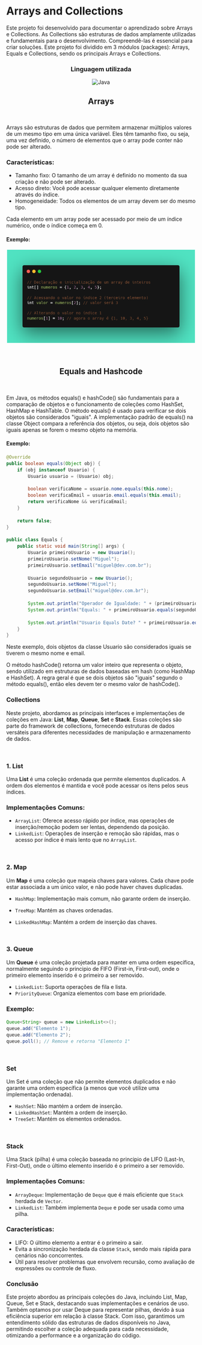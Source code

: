 # Arrays and Collections

Este projeto foi desenvolvido para documentar o aprendizado sobre Arrays e Collections. As Collections são estruturas de dados amplamente utilizadas e fundamentais para o desenvolvimento. Compreendê-las é essencial para criar soluções. Este projeto foi dividido em 3 módulos (packages): Arrays, Equals e Collections, sendo os principais Arrays e Collections.

<div align="center">
    <h3 align="center">Linguagem utilizada</h3>
        <img width="50" src="https://user-images.githubusercontent.com/25181517/117201156-9a724800-adec-11eb-9a9d-3cd0f67da4bc.png" alt="Java" title="Java"/>
</div>

<h2 align="center">Arrays</h2>
<br>

Arrays são estruturas de dados que permitem armazenar múltiplos valores de um mesmo tipo em uma única variável. Eles têm tamanho fixo, ou seja, uma vez definido, o número de elementos que o array pode conter não pode ser alterado.

### Características:

- Tamanho fixo: O tamanho de um array é definido no momento da sua criação e não pode ser alterado.
- Acesso direto: Você pode acessar qualquer elemento diretamente através do índice.
- Homogeneidade: Todos os elementos de um array devem ser do mesmo tipo.

Cada elemento em um array pode ser acessado por meio de um índice numérico, onde o índice começa em 0.

#### Exemplo:

<p align="center">
  <img src="https://github.com/Ki3lMigu3l/Arrays-Collections-Java/blob/main/readme/Exemplo-Array.png" alt="Descrição da Imagem" width="500"/>
</p>

<br>

<h2 align="center">Equals and Hashcode</h2>

<br>

Em Java, os métodos equals() e hashCode() são fundamentais para a comparação de objetos e o funcionamento de coleções como HashSet, HashMap e HashTable. O método equals() é usado para verificar se dois objetos são considerados "iguais". A implementação padrão de equals() na classe Object compara a referência dos objetos, ou seja, dois objetos são iguais apenas se forem o mesmo objeto na memória.

#### Exemplo:

```java
@Override
public boolean equals(Object obj) {
    if (obj instanceof Usuario) {
        Usuario usuario = (Usuario) obj;

        boolean verificaNome = usuario.nome.equals(this.nome);
        boolean verificaEmail = usuario.email.equals(this.email);
        return verificaNome && verificaEmail;
    }

    return false;
}

public class Equals {
    public static void main(String[] args) {
        Usuario primeiroUsuario = new Usuario();
        primeiroUsuario.setNome("Miguel");
        primeiroUsuario.setEmail("miguel@dev.com.br");

        Usuario segundoUsuario = new Usuario();
        segundoUsuario.setNome("Miguel");
        segundoUsuario.setEmail("miguel@dev.com.br");

        System.out.println("Operador de Igualdade: " + (primeiroUsuario == segundoUsuario));
        System.out.println("Equals: " + primeiroUsuario.equals(segundoUsuario));

        System.out.println("Usuario Equals Date? " + primeiroUsuario.equals(new Date()));
    }
}

```

Neste exemplo, dois objetos da classe Usuario são considerados iguais se tiverem o mesmo nome e email.

O método hashCode() retorna um valor inteiro que representa o objeto, sendo utilizado em estruturas de dados baseadas em hash (como HashMap e HashSet). A regra geral é que se dois objetos são "iguais" segundo o método equals(), então eles devem ter o mesmo valor de hashCode().

### Collections

Neste projeto, abordamos as principais interfaces e implementações de coleções em Java: **List**, **Map**, **Queue**, **Set** e **Stack**. Essas coleções são parte do framework de collections, fornecendo estruturas de dados versáteis para diferentes necessidades de manipulação e armazenamento de dados.

<br>

### 1. List
Uma **List** é uma coleção ordenada que permite elementos duplicados. A ordem dos elementos é mantida e você pode acessar os itens pelos seus índices.

### Implementações Comuns:
- `ArrayList`: Oferece acesso rápido por índice, mas operações de inserção/remoção podem ser lentas, dependendo da posição.
- `LinkedList`: Operações de inserção e remoção são rápidas, mas o acesso por índice é mais lento que no `ArrayList`.

<br>

### 2. Map
Um **Map** é uma coleção que mapeia chaves para valores. Cada chave pode estar associada a um único valor, e não pode haver chaves duplicadas.

- `HashMap`: Implementação mais comum, não garante ordem de inserção.
- `TreeMap`: Mantém as chaves ordenadas.
- `LinkedHashMap`: Mantém a ordem de inserção das chaves.

  <br>

### 3. Queue
Um **Queue** é uma coleção projetada para manter em uma ordem específica, normalmente seguindo o principio de FIFO (First-in, First-out), onde o primeiro elemento inserido é o primeiro a ser removido.

- `LinkedList`: Suporta operações de fila e lista.
- `PriorityQueue`: Organiza elementos com base em prioridade.
  
### Exemplo:

```java
Queue<String> queue = new LinkedList<>();
queue.add("Elemento 1");
queue.add("Elemento 2");
queue.poll(); // Remove e retorna "Elemento 1"
```

<br>

### Set
Um Set é uma coleção que não permite elementos duplicados e não garante uma ordem específica (a menos que você utilize uma implementação ordenada).

- `HashSet`: Não mantém a ordem de inserção.
- `LinkedHashSet`: Mantém a ordem de inserção.
- `TreeSet`: Mantém os elementos ordenados.

<br>

### Stack
Uma Stack (pilha) é uma coleção baseada no principio de LIFO (Last-In, First-Out), onde o último elemento inserido é o primeiro a ser removido.

### Implementações Comuns:
- `ArrayDeque`: Implementação de `Deque` que é mais eficiente que `Stack` herdada de `Vector`.
- `LinkedList`: Também implementa `Deque` e pode ser usada como uma pilha.

### Características:
- LIFO: O último elemento a entrar é o primeiro a sair.
- Evita a sincronização herdada da classe `Stack`, sendo mais rápida para cenários não concorrentes.
- Útil para resolver problemas que envolvem recursão, como avaliação de expressões ou controle de fluxo.


### Conclusão
Este projeto abordou as principais coleções do Java, incluindo List, Map, Queue, Set e Stack, destacando suas implementações e cenários de uso. Também optamos por usar Deque para representar pilhas, devido à sua eficiência superior em relação à classe Stack. Com isso, garantimos um entendimento sólido das estruturas de dados disponíveis no Java, permitindo escolher a coleção adequada para cada necessidade, otimizando a performance e a organização do código.
